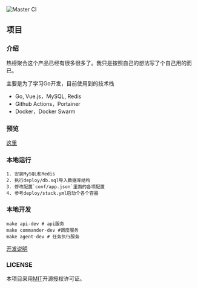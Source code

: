 ![Master CI](https://github.com/aaronzjc/mu/workflows/Master%20CI/badge.svg)

## 项目

### 介绍

热榜聚合这个产品已经有很多很多了。我只是按照自己的想法写了个自己用的而已。

主要是为了学习Go开发，目前使用到的技术栈

+ Go, Vue.js，MySQL, Redis
+ Github Actions，Portainer 
+ Docker，Docker Swarm

### 预览
[这里](https://github.com/aaronzjc/mu/tree/master/doc)

### 本地运行

```shell
1. 安装MySQL和Redis
2. 执行deploy/db.sql导入数据库结构
3. 修改配置`conf/app.json`里面的各项配置
4. 参考deploy/stack.yml启动个各个容器
```

### 本地开发

```shell
make api-dev # api服务
make commander-dev #调度服务
make agent-dev # 任务执行服务
```

[开发说明](doc/DEV.md)

### LICENSE

本项目采用[MIT](https://github.com/aaronzjc/mu/blob/dev/LICENSE)开源授权许可证。
